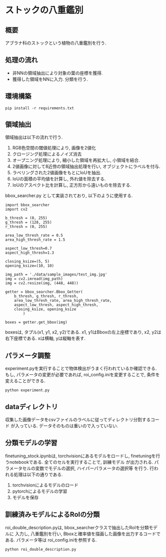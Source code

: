 # ストックの八重鑑別
## 概要
アブラナ科のストックという植物の八重鑑別を行う.  

## 処理の流れ
- 非NNの領域抽出により対象の葉の座標を獲得. 
- 獲得した領域をNNに入力. 分類を行う. 

## 環境構築
```
pip install -r requirements.txt
```

## 領域抽出
領域抽出は以下の流れで行う. 
1. RGB色空間の閾値処理により, 画像を2値化
2. クロージング処理によるノイズ消去
3. オープニング処理により, 縮小した領域を再拡大し, 小領域を結合. 
4. 2値画像に対して8近傍の領域抽出処理を行い, オブジェクトにラベルを付与. 
5. ラベリングされた2値画像をもとにIoUを抽出.
6. IoUの面積の平均値を計算し, 外れ値を除去する. 
7. IoUのアスペクト比を計算し, 正方形から遠いものを除去する. 

bbox_searcher.py として実装されており, 以下のように使用する. 

```
import bbox_searcher
import cv2

b_thresh = (0, 255)
g_thresh = (128, 255)
r_thresh = (0, 255)

area_low_thresh_rate = 0.5
area_high_thresh_rate = 1.5

aspect_low_thresh=0.7
aspect_high_thresh=1.3

closing_ksize=(5, 5)
opening_ksize=(10, 10)

img_path = './data/sample_images/test_img.jpg'
img = cv2.imread(img_path)
img = cv2.resize(img, (448, 448))

getter = bbox_searcher.Bbox_Getter(
    b_thresh, g_thresh, r_thresh,
    area_low_thresh_rate, area_high_thresh_rate,
    aspect_low_thresh, aspect_high_thresh,
    closing_ksize, opening_ksize
        )

boxes = getter.get_bbox(img)
```
boxesは, タプル(x1, y1, x2, y2)である. x1, y1はBboxの左上座標であり, 
x2, y2は右下座標である. xは横軸, yは縦軸を表す. 

## パラメータ調整
experiment.pyを実行することで物体検出がうまく行われているか確認できる.
もし, パラメータの変更が必要であれば, roi_config.iniを変更することで, 条件を
変えることができる.

```
python experiment.py
```

## dataディレクトリ
収集した画像データをcsvファイルのラベルに従ってディレクトリ分割するコード
が入っている. データそのものは重いので入っていない. 

## 分類モデルの学習
finetuning_stock.ipynbは, torchvisionにあるモデルをロードし, 
finetuningを行うnotebookである. 全てのセルを実行することで, 訓練モデル
が出力される. パラメータセルの変数でモデルの選択, ハイパーパラメータの選択等
を行う. 行われる処理は以下の通りである.

1. torchvisionによるモデルのロード
2. pytorchによるモデルの学習
3. モデルを保存

## 訓練済みモデルによるRoIの分類
roi_double_description.pyは, bbox_searcherクラスで抽出したRoIを分類モデルに
入力し, 八重鑑別を行い, Bboxと確率値を描画した画像を出力するコードである. パラメータ等は
roi_config.iniを参照する. 
```
python roi_double_description.py
```